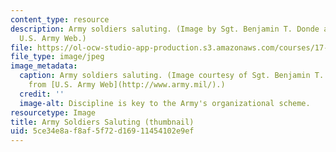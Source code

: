 ```yaml
---
content_type: resource
description: Army soldiers saluting. (Image by Sgt. Benjamin T. Donde and taken from;
  U.S. Army Web.)
file: https://ol-ocw-studio-app-production.s3.amazonaws.com/courses/17-466-organization-theory-and-the-military-spring-2003/5ce34e8af8af5f72d16911454102e9ef_17-466s03-th.jpg
file_type: image/jpeg
image_metadata:
  caption: Army soldiers saluting. (Image courtesy of Sgt. Benjamin T. Donde and taken
    from [U.S. Army Web](http://www.army.mil/).)
  credit: ''
  image-alt: Discipline is key to the Army's organizational scheme.
resourcetype: Image
title: Army Soldiers Saluting (thumbnail)
uid: 5ce34e8a-f8af-5f72-d169-11454102e9ef
---
```

